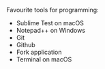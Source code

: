 Favourite tools for programming:

- Sublime Test on macOS
- Notepad\+\+ on Windows
- Git
- Github
- Fork application
- Terminal on macOS
